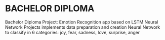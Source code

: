 # BACHELOR DIPLOMA

Bachelor Diploma Project: Emotion Recognition app based on LSTM Neural Network
Projects implements data preparation and creation Neural Network to classify in 6 categories: joy, fear, sadness, love, surprise, anger
